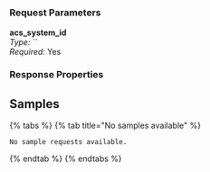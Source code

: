 # 




### Request Parameters

**acs_system_id**  
*Type:* ``  
*Required:* Yes  

  

### Response Properties


## Samples

{% tabs %}
  {% tab title="No samples available" %}
  ```
  No sample requests available.
  ```
  {% endtab %}
{% endtabs %}
